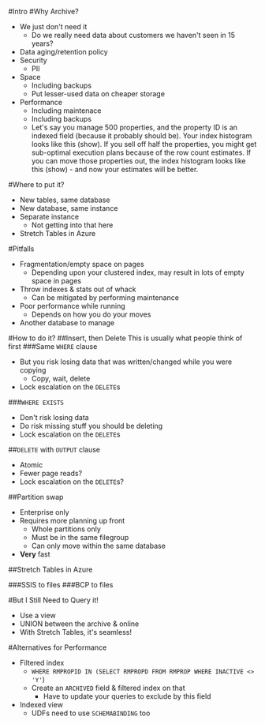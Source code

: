 #Intro
#Why Archive?
* We just don't need it
  * Do we really need data about customers we haven't seen in 15 years?
* Data aging/retention policy
* Security
  * PII
* Space
  * Including backups
  * Put lesser-used data on cheaper storage
* Performance
  * Including maintenace
  * Including backups
  * Let's say you manage 500 properties, and the property ID is an indexed field (because it probably should be). Your index histogram looks like this (show). If you sell off half the properties, you might get sub-optimal execution plans because of the row count estimates. If you can move those properties out, the index histogram looks like this (show) - and now your estimates will be better. 

#Where to put it?
* New tables, same database
* New database, same instance
* Separate instance
  * Not getting into that here
* Stretch Tables in Azure

#Pitfalls
* Fragmentation/empty space on pages
  * Depending upon your clustered index, may result in lots of empty space in pages
* Throw indexes & stats out of whack
  * Can be mitigated by performing maintenance
* Poor performance while running
  * Depends on how you do your moves
* Another database to manage

#How to do it?
##Insert, then Delete
This is usually what people think of first
###Same `WHERE` clause
* But you risk losing data that was written/changed while you were copying
  * Copy, wait, delete
* Lock escalation on the `DELETE`s

###`WHERE EXISTS`
* Don't risk losing data
* Do risk missing stuff you should be deleting
* Lock escalation on the `DELETE`s

##`DELETE` with `OUTPUT` clause
* Atomic
* Fewer page reads?
* Lock escalation on the `DELETE`s?

##Partition swap
* Enterprise only
* Requires more planning up front
  * Whole partitions only
  * Must be in the same filegroup
  * Can only move within the same database
* **Very** fast

##Stretch Tables in Azure

###SSIS to files
###BCP to files



#But I Still Need to Query it!
* Use a view
* UNION between the archive & online
* With Stretch Tables, it's seamless!

#Alternatives for Performance
* Filtered index
  * `WHERE RMPROPID IN (SELECT RMPROPD FROM RMPROP WHERE INACTIVE <> 'Y'`)
  * Create an `ARCHIVED` field & filtered index on that
    * Have to update your queries to exclude by this field
* Indexed view
  * UDFs need to use `SCHEMABINDING` too